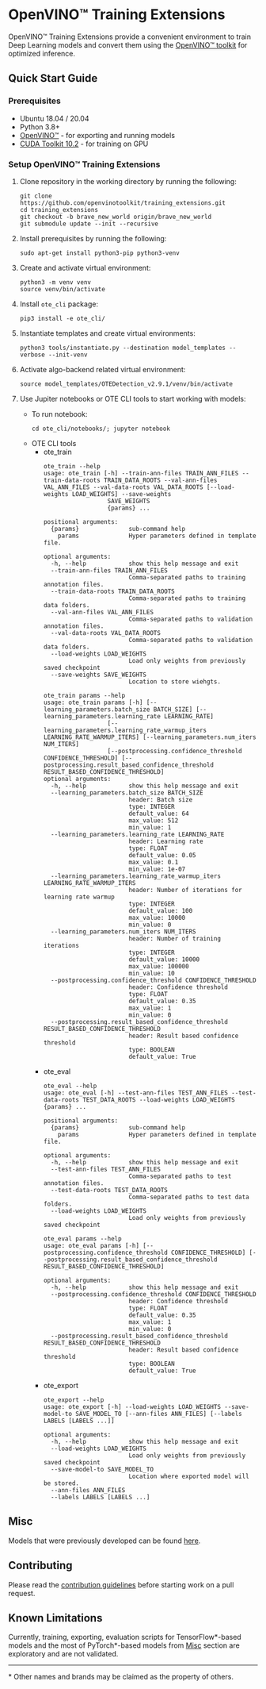# OpenVINO™ Training Extensions

OpenVINO™ Training Extensions provide a convenient environment to train
Deep Learning models and convert them using the [OpenVINO™
toolkit](https://software.intel.com/en-us/openvino-toolkit) for optimized
inference.

## Quick Start Guide

### Prerequisites
* Ubuntu 18.04 / 20.04
* Python 3.8+
* [OpenVINO™](https://software.intel.com/en-us/openvino-toolkit) - for exporting and running models
* [CUDA Toolkit 10.2](https://developer.nvidia.com/cuda-10.2-download-archive) - for training on GPU

### Setup OpenVINO™ Training Extensions

1. Clone repository in the working directory by running the following:
    ```
    git clone https://github.com/openvinotoolkit/training_extensions.git
    cd training_extensions
    git checkout -b brave_new_world origin/brave_new_world
    git submodule update --init --recursive
    ```

2. Install prerequisites by running the following:
    ```
    sudo apt-get install python3-pip python3-venv
    ```

3. Create and activate virtual environment:
    ```
    python3 -m venv venv
    source venv/bin/activate
    ```

4. Install `ote_cli` package:
    ```
    pip3 install -e ote_cli/
    ```

5. Instantiate templates and create virtual environments:
   ```
   python3 tools/instantiate.py --destination model_templates --verbose --init-venv
   ```
6. Activate algo-backend related virtual environment:
   ```
   source model_templates/OTEDetection_v2.9.1/venv/bin/activate
   ```
7. Use Jupiter notebooks or OTE CLI tools to start working with models:
   * To run notebook:
     ```
     cd ote_cli/notebooks/; jupyter notebook
     ```
   * OTE CLI tools
      * ote_train
          ```
          ote_train --help
          usage: ote_train [-h] --train-ann-files TRAIN_ANN_FILES --train-data-roots TRAIN_DATA_ROOTS --val-ann-files VAL_ANN_FILES --val-data-roots VAL_DATA_ROOTS [--load-weights LOAD_WEIGHTS] --save-weights
                            SAVE_WEIGHTS
                            {params} ...

          positional arguments:
            {params}              sub-command help
              params              Hyper parameters defined in template file.

          optional arguments:
            -h, --help            show this help message and exit
            --train-ann-files TRAIN_ANN_FILES
                                  Comma-separated paths to training annotation files.
            --train-data-roots TRAIN_DATA_ROOTS
                                  Comma-separated paths to training data folders.
            --val-ann-files VAL_ANN_FILES
                                  Comma-separated paths to validation annotation files.
            --val-data-roots VAL_DATA_ROOTS
                                  Comma-separated paths to validation data folders.
            --load-weights LOAD_WEIGHTS
                                  Load only weights from previously saved checkpoint
            --save-weights SAVE_WEIGHTS
                                  Location to store wiehgts.
          ```
          ```
          ote_train params --help
          usage: ote_train params [-h] [--learning_parameters.batch_size BATCH_SIZE] [--learning_parameters.learning_rate LEARNING_RATE]
                            [--learning_parameters.learning_rate_warmup_iters LEARNING_RATE_WARMUP_ITERS] [--learning_parameters.num_iters NUM_ITERS]
                            [--postprocessing.confidence_threshold CONFIDENCE_THRESHOLD] [--postprocessing.result_based_confidence_threshold RESULT_BASED_CONFIDENCE_THRESHOLD]
          optional arguments:
            -h, --help            show this help message and exit
            --learning_parameters.batch_size BATCH_SIZE
                                  header: Batch size
                                  type: INTEGER
                                  default_value: 64
                                  max_value: 512
                                  min_value: 1
            --learning_parameters.learning_rate LEARNING_RATE
                                  header: Learning rate
                                  type: FLOAT
                                  default_value: 0.05
                                  max_value: 0.1
                                  min_value: 1e-07
            --learning_parameters.learning_rate_warmup_iters LEARNING_RATE_WARMUP_ITERS
                                  header: Number of iterations for learning rate warmup
                                  type: INTEGER
                                  default_value: 100
                                  max_value: 10000
                                  min_value: 0
            --learning_parameters.num_iters NUM_ITERS
                                  header: Number of training iterations
                                  type: INTEGER
                                  default_value: 10000
                                  max_value: 100000
                                  min_value: 10
            --postprocessing.confidence_threshold CONFIDENCE_THRESHOLD
                                  header: Confidence threshold
                                  type: FLOAT
                                  default_value: 0.35
                                  max_value: 1
                                  min_value: 0
            --postprocessing.result_based_confidence_threshold RESULT_BASED_CONFIDENCE_THRESHOLD
                                  header: Result based confidence threshold
                                  type: BOOLEAN
                                  default_value: True
          ```
      * ote_eval
          ```
          ote_eval --help
          usage: ote_eval [-h] --test-ann-files TEST_ANN_FILES --test-data-roots TEST_DATA_ROOTS --load-weights LOAD_WEIGHTS {params} ...

          positional arguments:
            {params}              sub-command help
              params              Hyper parameters defined in template file.

          optional arguments:
            -h, --help            show this help message and exit
            --test-ann-files TEST_ANN_FILES
                                  Comma-separated paths to test annotation files.
            --test-data-roots TEST_DATA_ROOTS
                                  Comma-separated paths to test data folders.
            --load-weights LOAD_WEIGHTS
                                  Load only weights from previously saved checkpoint
          ```
          ```
          ote_eval params --help
          usage: ote_eval params [-h] [--postprocessing.confidence_threshold CONFIDENCE_THRESHOLD] [--postprocessing.result_based_confidence_threshold RESULT_BASED_CONFIDENCE_THRESHOLD]

          optional arguments:
            -h, --help            show this help message and exit
            --postprocessing.confidence_threshold CONFIDENCE_THRESHOLD
                                  header: Confidence threshold
                                  type: FLOAT
                                  default_value: 0.35
                                  max_value: 1
                                  min_value: 0
            --postprocessing.result_based_confidence_threshold RESULT_BASED_CONFIDENCE_THRESHOLD
                                  header: Result based confidence threshold
                                  type: BOOLEAN
                                  default_value: True
          ```
      * ote_export
          ```
          ote_export --help
          usage: ote_export [-h] --load-weights LOAD_WEIGHTS --save-model-to SAVE_MODEL_TO [--ann-files ANN_FILES] [--labels LABELS [LABELS ...]]

          optional arguments:
            -h, --help            show this help message and exit
            --load-weights LOAD_WEIGHTS
                                  Load only weights from previously saved checkpoint
            --save-model-to SAVE_MODEL_TO
                                  Location where exported model will be stored.
            --ann-files ANN_FILES
            --labels LABELS [LABELS ...]
          ```
## Misc

Models that were previously developed can be found [here](misc).

## Contributing

Please read the [contribution guidelines](CONTRIBUTING.md) before starting work on a pull request.

## Known Limitations

Currently, training, exporting, evaluation scripts for TensorFlow\*-based models and the most of PyTorch\*-based models from [Misc](#misc) section are exploratory and are not validated.

---
\* Other names and brands may be claimed as the property of others.

